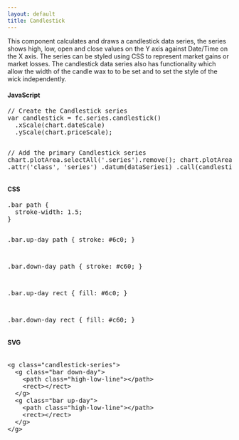 ```yaml
---
layout: default
title: Candlestick
---
```


This component calculates and draws a candlestick data series, the series shows high, low, open and close values on the Y axis against Date/Time on the X axis. The series can be styled using CSS to represent market gains or market losses. The candlestick data series also has functionality which allow the width of the candle wax to to be set and to set the style of the wick independently.

<div id="example_candlestick" class="chart"> </div>

<div class="tabs">
  <div>
    <h4>JavaScript</h4>
<pre>
// Create the Candlestick series
var candlestick = fc.series.candlestick()
  .xScale(chart.dateScale)
  .yScale(chart.priceScale);

// Add the primary Candlestick series
chart.plotArea.selectAll('.series').remove();
chart.plotArea.append('g')
  .attr('class', 'series')
  .datum(dataSeries1)
  .call(candlestick);
</pre>
  </div>
  <div>
    <h4>CSS</h4>
<pre>
.bar path { 
  stroke-width: 1.5;
}

.bar.up-day path {
  stroke: #6c0;
}

.bar.down-day path {
  stroke: #c60;
}

.bar.up-day rect {
  fill: #6c0;
}

.bar.down-day rect {
  fill: #c60;
}
</pre>
  </div>
  <div>
    <h4>SVG</h4>
<xmp>
<g class="candlestick-series">
  <g class="bar down-day">
    <path class="high-low-line"></path>
    <rect></rect>
  </g>
  <g class="bar up-day">
    <path class="high-low-line"></path>
    <rect></rect>
  </g>
</g>
</xmp>
  </div>
</div>

<script type="text/javascript">
  var chart = createPlotArea(dataSeries1, '#example_candlestick');

  // Create the Candlestick series
  var candlestick = fc.series.candlestick()
    .xScale(chart.dateScale)
    .yScale(chart.priceScale);

  // Add the primary Candlestick series
  chart.plotArea.selectAll('.series').remove();
  chart.plotArea.append('g')
    .attr('class', 'series')
    .datum(dataSeries1)
    .call(candlestick);
</script>
